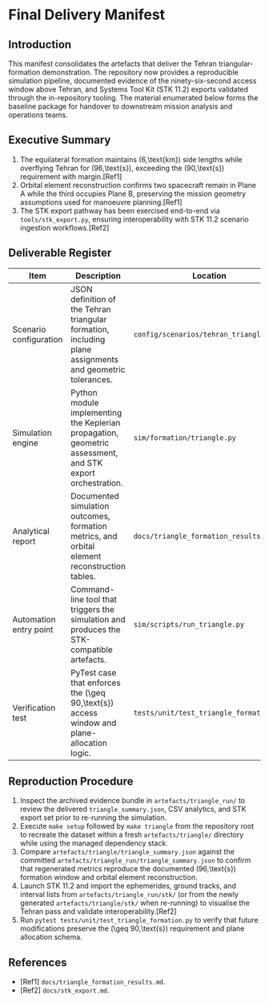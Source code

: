 # Final Delivery Manifest

## Introduction
This manifest consolidates the artefacts that deliver the Tehran triangular-formation demonstration. The repository now provides a reproducible simulation pipeline, documented evidence of the ninety-six-second access window above Tehran, and Systems Tool Kit (STK 11.2) exports validated through the in-repository tooling. The material enumerated below forms the baseline package for handover to downstream mission analysis and operations teams.

## Executive Summary
1. The equilateral formation maintains \(6\,\text{km}\) side lengths while overflying Tehran for \(96\,\text{s}\), exceeding the \(90\,\text{s}\) requirement with margin.[Ref1]
2. Orbital element reconstruction confirms two spacecraft remain in Plane A while the third occupies Plane B, preserving the mission geometry assumptions used for manoeuvre planning.[Ref1]
3. The STK export pathway has been exercised end-to-end via `tools/stk_export.py`, ensuring interoperability with STK 11.2 scenario ingestion workflows.[Ref2]

## Deliverable Register
| Item | Description | Location |
| --- | --- | --- |
| Scenario configuration | JSON definition of the Tehran triangular formation, including plane assignments and geometric tolerances. | `config/scenarios/tehran_triangle.json` |
| Simulation engine | Python module implementing the Keplerian propagation, geometric assessment, and STK export orchestration. | `sim/formation/triangle.py` |
| Analytical report | Documented simulation outcomes, formation metrics, and orbital element reconstruction tables. | `docs/triangle_formation_results.md` |
| Automation entry point | Command-line tool that triggers the simulation and produces the STK-compatible artefacts. | `sim/scripts/run_triangle.py` |
| Verification test | PyTest case that enforces the \(\geq 90\,\text{s}\) access window and plane-allocation logic. | `tests/unit/test_triangle_formation.py` |

## Reproduction Procedure
1. Inspect the archived evidence bundle in `artefacts/triangle_run/` to review the delivered `triangle_summary.json`, CSV analytics, and STK export set prior to re-running the simulation.
2. Execute `make setup` followed by `make triangle` from the repository root to recreate the dataset within a fresh `artefacts/triangle/` directory while using the managed dependency stack.
3. Compare `artefacts/triangle/triangle_summary.json` against the committed `artefacts/triangle_run/triangle_summary.json` to confirm that regenerated metrics reproduce the documented \(96\,\text{s}\) formation window and orbital element reconstruction.
4. Launch STK 11.2 and import the ephemerides, ground tracks, and interval lists from `artefacts/triangle_run/stk/` (or from the newly generated `artefacts/triangle/stk/` when re-running) to visualise the Tehran pass and validate interoperability.[Ref2]
5. Run `pytest tests/unit/test_triangle_formation.py` to verify that future modifications preserve the \(\geq 90\,\text{s}\) requirement and plane allocation schema.

## References
- [Ref1] `docs/triangle_formation_results.md`.
- [Ref2] `docs/stk_export.md`.
